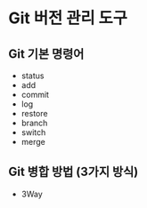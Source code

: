 # Git 버전 관리 도구

## Git 기본 명령어

- status
- add
- commit
- log
- restore
- branch
- switch
- merge

## Git 병합 방법 (3가지 방식)

- 3Way

